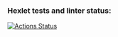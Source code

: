 ### Hexlet tests and linter status:
[![Actions Status](https://github.com/ADDICT1337/frontend-project-11/actions/workflows/hexlet-check.yml/badge.svg)](https://github.com/ADDICT1337/frontend-project-11/actions)